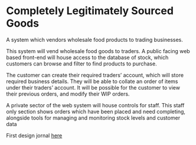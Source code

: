 # Completely Legitimately Sourced Goods

A system which vendors wholesale food products to trading businesses.


This system will vend wholesale food goods to traders.
A public facing web based front-end will house access to the database of stock, which customers can browse and filter to find products to purchase.

The customer can create their required traders’ account, which will store required business details. They will be able to collate an order of items under their traders’ account. It will be possible for the customer to view their previous orders, and modify their WIP orders.

A private sector of the web system will house controls for staff. This staff only section shows orders which have been placed and need completing, alongside tools for managing and monitoring stock levels and customer data

First design jornal [here](https://drive.google.com/drive/folders/1IrpN926YiIOFxwyh_ulOuuKwMdrTV5bW?usp=sharing)
